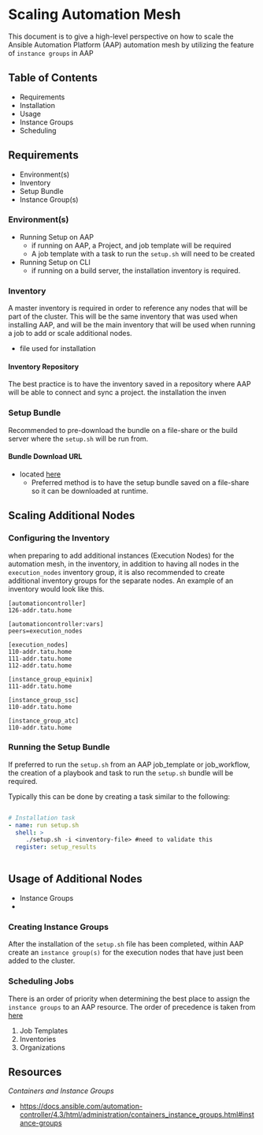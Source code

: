 <!-- 
TODO: 
- Create YAML format of the inventory
- 

-->

# Scaling Automation Mesh 
This document is to give a high-level perspective on how to scale the Ansible Automation Platform (AAP) automation mesh by utilizing the feature of `instance groups` in AAP

## Table of Contents
- Requirements
- Installation
- Usage
- Instance Groups
- Scheduling


## Requirements

- Environment(s)
- Inventory
- Setup Bundle
- Instance Group(s)

### Environment(s)
- Running Setup on AAP
    - if running on AAP, a Project, and job template will be required
    - A job template with a task to run the `setup.sh` will need to be created
- Running Setup on CLI
    - if running on a build server, the installation inventory is required. 

### Inventory
A master inventory is required in order to reference any nodes that will be part of the cluster.  This will be the same inventory that was used when installing AAP, and will be the main inventory that will be used when running a job to add or scale additional nodes.

- file used for installation

#### Inventory Repository
The best practice is to have the inventory saved in a repository where AAP
will be able to connect and sync a project.  the installation the inven

### Setup Bundle
Recommended to pre-download the bundle on a file-share or the build server where the `setup.sh` will be run from.  

#### Bundle Download URL
- located [here](https://ansible.com/)
    - Preferred method is to have the setup bundle saved on a file-share 
so it can be downloaded at runtime.  

## Scaling Additional Nodes
### Configuring the Inventory

when preparing to add additional instances (Execution Nodes) for the automation mesh, in the inventory, in addition to having all nodes in the `execution_nodes` inventory group, it is also recommended to create additional inventory groups for the separate nodes.  An example of an inventory would look like this. 

```console
[automationcontroller]
126-addr.tatu.home 

[automationcontroller:vars]
peers=execution_nodes

[execution_nodes]
110-addr.tatu.home
111-addr.tatu.home
112-addr.tatu.home

[instance_group_equinix]
111-addr.tatu.home 

[instance_group_ssc]
110-addr.tatu.home 

[instance_group_atc]
110-addr.tatu.home 
```

### Running the Setup Bundle
If preferred to run the `setup.sh` from an AAP job_template or job_workflow, 
the creation of a playbook and task to run the `setup.sh` bundle will be required.

Typically this can be done by creating a task similar to the following:

```yaml

# Installation task
- name: run setup.sh
  shell: >
     ./setup.sh -i <inventory-file> #need to validate this
  register: setup_results
    
```

## Usage of Additional Nodes
- Instance Groups
- 
<!--
### Configuring Environment
### Using the Inventory
-->

### Creating Instance Groups
After the installation of the `setup.sh` file has been completed, within AAP create 
an `instance group(s)` for the execution nodes that have just been added to the cluster.

### Scheduling Jobs
There is an order of priority when determining the best place to assign the `instance groups` to an AAP resource.  The order of precedence is taken from [here](https://docs.ansible.com/automation-controller/4.3/html/administration/containers_instance_groups.html#instance-groups)

1. Job Templates
2. Inventories
3. Organizations


## Resources 
*Containers and Instance Groups*
- https://docs.ansible.com/automation-controller/4.3/html/administration/containers_instance_groups.html#instance-groups


